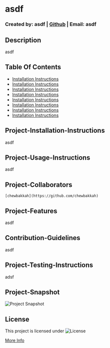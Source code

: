 # asdf
### Created by: asdf | [Github](https://github.com/asdf) | Email: asdf
## Description
asdf
## Table Of Contents
* [Installation Instructions](#Project-Installation-Instructions)
* [Installation Instructions](#Project-Usage-Instructions)
* [Installation Instructions](#Project-Collaborators)
* [Installation Instructions](#Project-Features)
* [Installation Instructions](#Contribution-Guidelines)
* [Installation Instructions](#Project-Testing-Instructions)
* [Installation Instructions](#Project-Snapshot)
* [Installation Instructions](#License)
## Project-Installation-Instructions
  asdf
## Project-Usage-Instructions
  asdf
## Project-Collaborators
    [chewbakkah](https://github.com/chewbakkah)    
## Project-Features
  asdf
## Contribution-Guidelines
  asdf
## Project-Testing-Instructions
  adsf
## Project-Snapshot
![Project Snapshot](asdf)
## License
  This project is licensed under
![License](https://img.shields.io/badge/License-MIT-blue.svg)
     
[More Info](https://choosealicense.com/licenses/)
